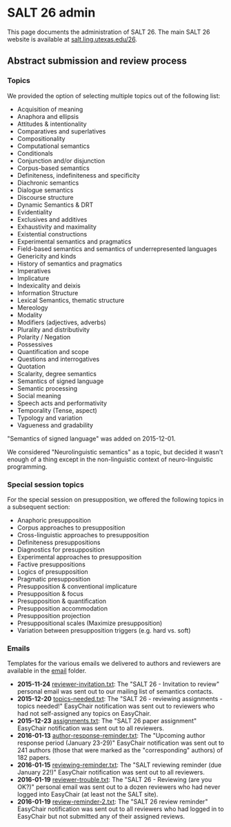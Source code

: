 <!-- [ { "apply": "markdown" }, { "apply": "wrap", "filepath": "../layout.html", "replace": "{}" }, { "apply": "interpolate", "pattern": "\\{version\\}", "js": "process.env.VERSION" } ] -->

# SALT 26 admin

This page documents the administration of SALT 26. The main SALT 26 website is available at [salt.ling.utexas.edu/26](http://salt.ling.utexas.edu/26/).


## Abstract submission and review process

### Topics

We provided the option of selecting multiple topics out of the following list:

* Acquisition of meaning
* Anaphora and ellipsis
* Attitudes & intentionality
* Comparatives and superlatives
* Compositionality
* Computational semantics
* Conditionals
* Conjunction and/or disjunction
* Corpus-based semantics
* Definiteness, indefiniteness and specificity
* Diachronic semantics
* Dialogue semantics
* Discourse structure
* Dynamic Semantics & DRT
* Evidentiality
* Exclusives and additives
* Exhaustivity and maximality
* Existential constructions
* Experimental semantics and pragmatics
* Field-based semantics and semantics of underrepresented languages
* Genericity and kinds
* History of semantics and pragmatics
* Imperatives
* Implicature
* Indexicality and deixis
* Information Structure
* Lexical Semantics, thematic structure
* Mereology
* Modality
* Modifiers (adjectives, adverbs)
* Plurality and distributivity
* Polarity / Negation
* Possessives
* Quantification and scope
* Questions and interrogatives
* Quotation
* Scalarity, degree semantics
* Semantics of signed language
* Semantic processing
* Social meaning
* Speech acts and performativity
* Temporality (Tense, aspect)
* Typology and variation
* Vagueness and gradability

"Semantics of signed language" was added on 2015-12-01.

We considered "Neurolinguistic semantics" as a topic, but decided it wasn't enough of a thing except in the non-linguistic context of neuro-linguistic programming.


### Special session topics

For the special session on presupposition, we offered the following topics in a subsequent section:

* Anaphoric presupposition
* Corpus approaches to presupposition
* Cross-linguistic approaches to presupposition
* Definiteness presuppositions
* Diagnostics for presupposition
* Experimental approaches to presupposition
* Factive presuppositions
* Logics of presupposition
* Pragmatic presupposition
* Presupposition & conventional implicature
* Presupposition & focus
* Presupposition & quantification
* Presupposition accommodation
* Presupposition projection
* Presuppositional scales (Maximize presupposition)
* Variation between presupposition triggers (e.g. hard vs. soft)


### Emails

Templates for the various emails we delivered to authors and reviewers are available in the [email](email/) folder.

- **2015-11-24** [reviewer-invitation.txt](email/reviewer-invitation.txt): The "SALT 26 - Invitation to review" personal email was sent out to our mailing list of semantics contacts.
- **2015-12-20** [topics-needed.txt](email/topics-needed.txt): The "SALT 26 - reviewing assignments - topics needed!" EasyChair notification was sent out to reviewers who had not self-assigned any topics on EasyChair.
- **2015-12-23** [assignments.txt](email/assignments.txt): The "SALT 26 paper assignment" EasyChair notification was sent out to all reviewers.
- **2016-01-13** [author-response-reminder.txt](email/author-response-reminder.txt): The "Upcoming author response period (January 23-29)" EasyChair notification was sent out to 241 authors (those that were marked as the "corresponding" authors) of 182 papers.
- **2016-01-15** [reviewing-reminder.txt](email/reviewing-reminder.txt): The "SALT reviewing reminder (due January 22!)" EasyChair notification was sent out to all reviewers.
- **2016-01-19** [reviewer-trouble.txt](email/reviewer-trouble.txt): The "SALT 26 - Reviewing (are you OK?)" personal email was sent out to a dozen reviewers who had never logged into EasyChair (at least not the SALT site).
- **2016-01-19** [review-reminder-2.txt](email/review-reminder-2.txt): The "SALT 26 review reminder" EasyChair notification was sent out to all reviewers who had logged in to EasyChair but not submitted any of their assigned reviews.
